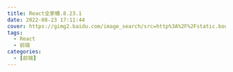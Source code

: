 ```yaml
---
title: React全家桶.8.23.1
date: 2022-08-23 17:11:44
cover: https://gimg2.baidu.com/image_search/src=http%3A%2F%2Fstatic.bookstack.cn%2Fprojects%2Freactjs101%2FCh02%2Fimages%2Freact.png&refer=http%3A%2F%2Fstatic.bookstack.cn&app=2002&size=f9999,10000&q=a80&n=0&g=0n&fmt=auto?sec=1663838637&t=33933e11ea0fc7357301570f0370194d
tags:
  - React
  - 前端
categories:
  - [前端]
---
```

